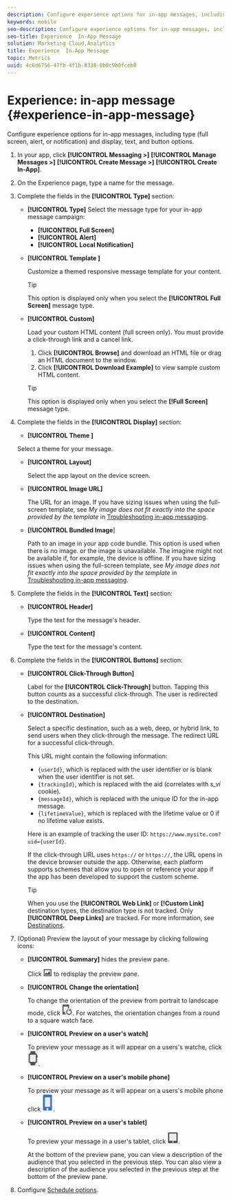 ```yaml
---
description: Configure experience options for in-app messages, including type (full screen, alert, or notification) and display, text, and button options.
keywords: mobile
seo-description: Configure experience options for in-app messages, including type (full screen, alert, or notification) and display, text, and button options.
seo-title: Experience  In-App Message
solution: Marketing Cloud,Analytics
title: Experience  In-App Message
topic: Metrics
uuid: 4c6d6756-47fb-4f1b-8338-0b0c9b0fceb0
---
```


# Experience: in-app message {#experience-in-app-message}

Configure experience options for in-app messages, including type (full screen, alert, or notification) and display, text, and button options.

1. In your app, click **[!UICONTROL Messaging >]** **[!UICONTROL Manage Messages >]** **[!UICONTROL Create Message >]** **[!UICONTROL Create In-App]**.
1. On the Experience page, type a name for the message.
1. Complete the fields in the **[!UICONTROL Type]** section:

   * **[!UICONTROL Type]**
     Select the message type for your in-app message campaign:  

     * **[!UICONTROL Full Screen]**
     * **[!UICONTROL Alert]**
     * **[!UICONTROL Local Notification]**

   * **[!UICONTROL Template ]**

     Customize a themed responsive message template for your content.
  
     >[!TIP]
     >
     >This option is displayed only when you select the **[!UICONTROL Full Screen]** message type.
  
   * **[!UICONTROL Custom]**
  
     Load your custom HTML content (full screen only). You must provide a click-through link and a cancel link.
  
     1. Click **[!UICONTROL Browse]** and download an HTML file or drag an HTML document to the window.
     1. Click **[!UICONTROL Download Example]** to view sample custom HTML content.
  
     >[!TIP]
     >
     >This option is displayed only when you select the **[!Full Screen]** message type.

1. Complete the fields in the **[!UICONTROL Display]** section:

   * **[!UICONTROL Theme ]**

    Select a theme for your message.

   * **[!UICONTROL Layout]**

      Select the app layout on the device screen.

   * **[!UICONTROL Image URL]**

      The URL for an image. If you have sizing issues when using the full-screen template, see *My image does not fit exactly into the space provided by the template* in [Troubleshooting in-app messaging](/help/using/in-app-messaging/t-in-app-message/in-apps-ts.md).

   * **[!UICONTROL Bundled Image**]

      Path to an image in your app code bundle. This option is used when there is no image. or the image is unavailable. The imagine might not be available if, for example, the device is offline. If you have sizing issues when using the full-screen template, see *My image does not fit exactly into the space provided by the template* in [Troubleshooting in-app messaging](/help/using/in-app-messaging/t-in-app-message/in-apps-ts.md).

1. Complete the fields in the **[!UICONTROL Text]** section:

   * **[!UICONTROL Header]**

     Type the text for the message's header.

   * **[!UICONTROL Content]**

     Type the text for the message's content.

1. Complete the fields in the **[!UICONTROL Buttons]** section:

   * **[!UICONTROL Click-Through Button]**

      Label for the **[!UICONTROL Click-Through]** button. Tapping this button counts as a successful click-through. The user is redirected to the destination.

   * **[!UICONTROL Destination]**

     Select a specific destination, such as a web, deep, or hybrid link, to send users when they click-through the message. The redirect URL for a successful click-through. 
  
     This URL might contain the following information:

     * `{userId}`, which is replaced with the user identifier or is blank when the user identifier is not set.  
     * `{trackingId}`, which is replaced with the aid (correlates with *s_vi* cookie).
     * `{messageId}`, which is replaced with the unique ID for the in-app message.
     * `{lifetimeValue}`, which is replaced with the lifetime value or 0 if no lifetime value exists.

     Here is an example of tracking the user ID: `https://www.mysite.com?uid={userId}`.

     If the click-through URL uses `https://` or `https://`, the URL opens in the device browser outside the app. Otherwise, each platform supports schemes that allow you to open or reference your app if the app has been developed to support the custom scheme. 

     >[!TIP]
     >
     >When you use the **[!UICONTROL Web Link]** or **[!Custom Link]** destination types, the destination type is not tracked. Only **[!UICONTROL Deep Links]** are tracked. For more information, see [Destinations](/help/using/acquisition-main/c-create-destinations.md).

1. (Optional) Preview the layout of your message by clicking following icons:

   * **[!UICONTROL Summary]** hides the preview pane. 
   
     Click ![preview](assets/icon_preview.png) to redisplay the preview pane.

   * **[!UICONTROL Change the orientation]**
   
     To change the orientation of the preview from portrait to landscape mode, click ![orientation](assets/icon_orientation.png). For watches, the orientation changes from a round to a square watch face.

   * **[!UICONTROL Preview on a user's watch]**

     To preview your message as it will appear on a users's watche, click ![watch icon](assets/icon_watch.png).

   * **[!UICONTROL Preview on a user's mobile phone]**

     To preview your message as it will appear on a users's mobile phone click ![phone icon](assets/icon_phone.png).

   * **[!UICONTROL Preview on a user's tablet]**

     To preview your message in a user's tablet, click ![tablet icon](assets/icon_tablet.png).

     At the bottom of the preview pane, you can view a description of the audience that you selected in the previous step. You can also view a description of the audience you selected in the previous step at the bottom of the preview pane.

1. Configure [Schedule options](/help/using/in-app-messaging/t-in-app-message/c-schedule-in-app-message.md).
